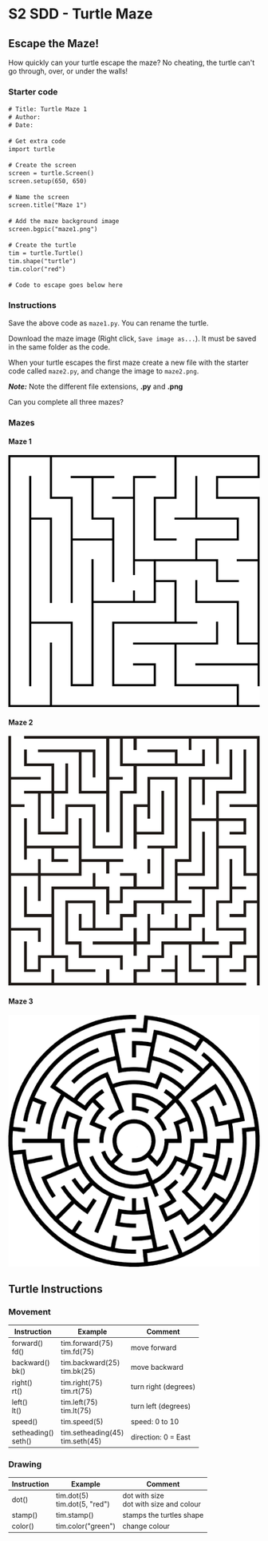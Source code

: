 # S2 SDD - Turtle Maze


## Escape the Maze!

How quickly can your turtle escape the maze?  No cheating, the turtle can't go through, over, or under the walls!


### Starter code

``` pyhton
# Title: Turtle Maze 1
# Author: 
# Date: 

# Get extra code
import turtle

# Create the screen
screen = turtle.Screen()
screen.setup(650, 650)

# Name the screen
screen.title("Maze 1")

# Add the maze background image
screen.bgpic("maze1.png")

# Create the turtle
tim = turtle.Turtle()
tim.shape("turtle")
tim.color("red")

# Code to escape goes below here

```


### Instructions

Save the above code as `maze1.py`.  You can rename the turtle.

Download the maze image (Right click, `Save image as...`).  It must be saved in the same folder as the code.

When your turtle escapes the first maze create a new file with the starter code called `maze2.py`, and change the image to `maze2.png`.

___Note:___ Note the different file extensions, __.py__ and __.png__

Can you complete all three mazes?


### Mazes

#### Maze 1

![maze1.png](assets/maze1.png)

#### Maze 2

![maze2.png](assets/maze2.png)

#### Maze 3

![maze3.png](assets/maze3.png)


## Turtle Instructions

### Movement

| Instruction            | Example                            | Comment |
| -----------            | -------                            | ------- |
| forward()<br>fd()      | tim.forward(75)<br>tim.fd(75)      | move forward |
| backward()<br>bk()     | tim.backward(25)<br>tim.bk(25)     | move backward |
| right()<br>rt()        | tim.right(75)<br>tim.rt(75)        | turn right (degrees) |
| left()<br>lt()         | tim.left(75)<br>tim.lt(75)         | turn left (degrees) |
| speed()                | tim.speed(5)                       | speed: 0 to 10 |
| setheading()<br>seth() | tim.setheading(45)<br>tim.seth(45) | direction: 0 = East |


### Drawing

| Instruction | Example                         | Comment |
| ----------- | -------                         | ------- |
| dot()       | tim.dot(5)<br>tim.dot(5, "red") | dot with size<br>dot with size and colour |
| stamp()     | tim.stamp()                     | stamps the turtles shape |
| color()     | tim.color("green")              | change colour |
